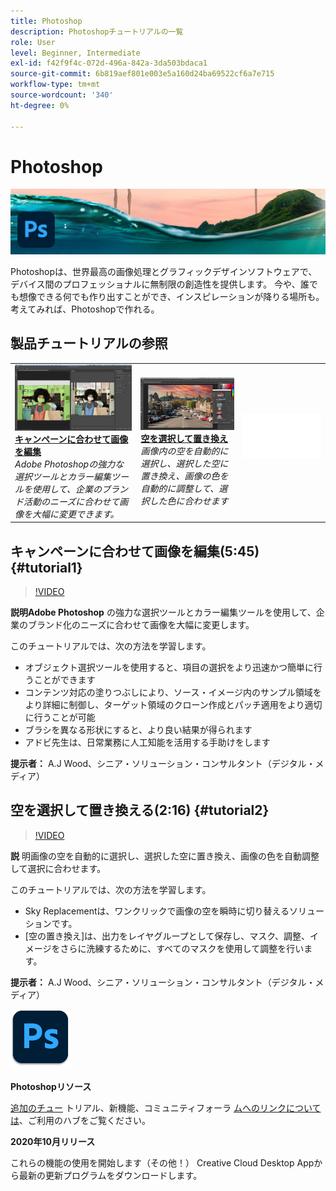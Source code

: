 ```yaml
---
title: Photoshop
description: Photoshopチュートリアルの一覧
role: User
level: Beginner, Intermediate
exl-id: f42f9f4c-072d-496a-842a-3da503bdaca1
source-git-commit: 6b819aef801e003e5a160d24ba69522cf6a7e715
workflow-type: tm+mt
source-wordcount: '340'
ht-degree: 0%

---
```


# Photoshop

![チュートリアルのヒーローイメージ](../assets/Photoshop.jpg)

Photoshopは、世界最高の画像処理とグラフィックデザインソフトウェアで、デバイス間のプロフェッショナルに無制限の創造性を提供します。 今や、誰でも想像できる何でも作り出すことができ、インスピレーションが降りる場所も。 考えてみれば、Photoshopで作れる。

## 製品チュートリアルの参照

<table style="table-layout:fixed">
<tr>
 <td>
   <a href="photoshop.md#tutorial1">
      <img alt="キャンペーンに合わせて画像を編集" src="../assets/PS_ObjectSelect_ContentAware_wood.jpg" />
   </a>
    <div>
   <a href="photoshop.md#tutorial1"><strong>キャンペーンに合わせて画像を編集</strong></a>
    </div>
    <em>Adobe Photoshopの強力な選択ツールとカラー編集ツールを使用して、企業のブランド活動のニーズに合わせて画像を大幅に変更できます。</em>
    <br>
  </td>
  <td>
    <a href="photoshop.md#tutorial2">
        <img alt="空を選択して置き換え" src="../assets/PS_Sky_Replace_wood.jpg" />
    </a>
    <div>
    <a href="photoshop.md#tutorial2"><strong>空を選択して置き換え</strong></a>
    </div>
    <em>画像内の空を自動的に選択し、選択した空に置き換え、画像の色を自動的に調整して、選択した色に合わせます</em>
    <br>
  </td>
  <td>
    <img alt="スペーサ" src="../assets/Whitespacer.png" />
    <div>
    <br>
  </td>
</tr>
</table>

## キャンペーンに合わせて画像を編集(5:45) {#tutorial1}

>[!VIDEO](https://video.tv.adobe.com/v/326950?hidetitle=true)

**説明Adobe Photoshop**
の強力な選択ツールとカラー編集ツールを使用して、企業のブランド化のニーズに合わせて画像を大幅に変更します。

このチュートリアルでは、次の方法を学習します。
* オブジェクト選択ツールを使用すると、項目の選択をより迅速かつ簡単に行うことができます
* コンテンツ対応の塗りつぶしにより、ソース・イメージ内のサンプル領域をより詳細に制御し、ターゲット領域のクローン作成とパッチ適用をより適切に行うことが可能
* ブラシを異なる形状にすると、より良い結果が得られます
* アドビ先生は、日常業務に人工知能を活用する手助けをします

**提示者：**
A.J Wood、シニア・ソリューション・コンサルタント（デジタル・メディア）

## 空を選択して置き換える(2:16) {#tutorial2}

>[!VIDEO](https://video.tv.adobe.com/v/326953?hidetitle=true)

**説**
明画像の空を自動的に選択し、選択した空に置き換え、画像の色を自動調整して選択に合わせます。

このチュートリアルでは、次の方法を学習します。
* Sky Replacementは、ワンクリックで画像の空を瞬時に切り替えるソリューションです。
* [空の置き換え]は、出力をレイヤグループとして保存し、マスク、調整、イメージをさらに洗練するために、すべてのマスクを使用して調整を行います。


**提示者：**
A.J Wood、シニア・ソリューション・コンサルタント（デジタル・メディア）

![Photoshopロゴ](../assets/ps_appicon_96.png)

**Photoshopリソース**

[追加のチュー](https://helpx.adobe.com/support/photoshop.html) トリアル、新機能、コミュニティフォーラ [ムへのリンクについては](https://helpx.adobe.com/photoshop/using/whats-new.html)、ご利用のハブをご覧ください。

**2020年10月リリース**

これらの機能の使用を開始します（その他！） Creative Cloud Desktop Appから最新の更新プログラムをダウンロードします。
